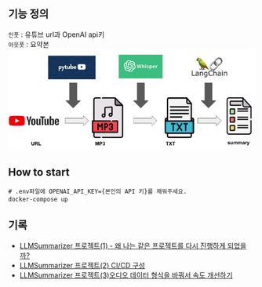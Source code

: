 

## 기능 정의
`인풋` : 유튜브 url과 OpenAI api키  
`아웃풋` : 요약본
![](img/llmsummarizer-pipeline.png)

## How to start
```
# .env파일에 OPENAI_API_KEY={본인의 API 키}를 채워주세요.
docker-compose up
```

## 기록
- [LLMSummarizer 프로젝트(1) - 왜 나는 같은 프로젝트를 다시 진행하게 되었을까?](https://watanka.github.io/blog/posts/LLMSummarizer%ED%94%84%EB%A1%9C%EC%A0%9D%ED%8A%B81/)
- [LLMSummarizer 프로젝트(2) CI/CD 구성](https://watanka.github.io/blog/posts/LLMSummarizer%ED%94%84%EB%A1%9C%EC%A0%9D%ED%8A%B82/)
- [LLMSummarizer 프로젝트(3)오디오 데이터 형식을 바꿔서 속도 개선하기](https://watanka.github.io/blog/posts/LLMSummarizer%ED%94%84%EB%A1%9C%EC%A0%9D%ED%8A%B83/)

